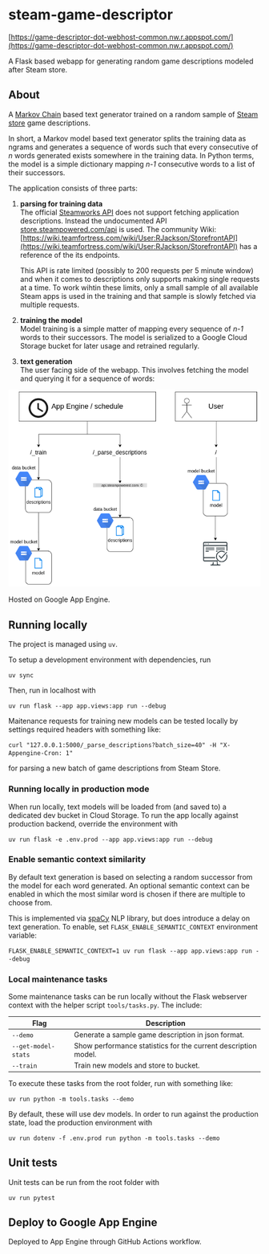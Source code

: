 # steam-game-descriptor
[https://game-descriptor-dot-webhost-common.nw.r.appspot.com/](https://game-descriptor-dot-webhost-common.nw.r.appspot.com/)

A Flask based webapp for generating random game descriptions modeled after Steam store. 

## About
A [Markov Chain](https://en.wikipedia.org/wiki/Markov_chain) based text generator trained on a random sample of [Steam store](https://store.steampowered.com/) game descriptions.

In short, a Markov model based text generator splits the training data as ngrams and generates a sequence of words such that every consecutive of _n_ words generated exists somewhere in the training data. In Python terms, the model is a simple dictionary mapping _n-1_ consecutive words to a list of their successors. 

The application consists of three parts:
 1. **parsing for training data**  
    The official [Steamworks API](https://partner.steamgames.com/doc/webapi/ISteamApps) does not support fetching application descriptions. Instead the undocumented API [store.steampowered.com/api](https://store.steampowered.com/api) is used. The community Wiki: [https://wiki.teamfortress.com/wiki/User:RJackson/StorefrontAPI](https://wiki.teamfortress.com/wiki/User:RJackson/StorefrontAPI) has a reference of the its endpoints.

    This API is rate limited (possibly to 200 requests per 5 minute window) and when it comes to descriptions only supports making single requests at a time. To work wihtin these limits, only a small sample of all available Steam apps is used in the training and that sample is slowly fetched via multiple requests.

 1. **training the model**  
    Model training is a simple matter of mapping every sequence of _n-1_ words to their successors. The model is serialized to a Google Cloud Storage bucket for later usage and retrained regularly.

 1. **text generation**  
    The user facing side of the webapp. This involves fetching the model and querying it for a sequence of words:

![Webapp flows](./overview.png)

 
Hosted on Google App Engine.


## Running locally
The project is managed using `uv`.

To setup a development environment with dependencies, run
```shell
uv sync
```

Then, run in localhost with
```shell
uv run flask --app app.views:app run --debug
```

Maitenance requests for training new models can be tested locally by settings required headers with something like:
```shell
curl "127.0.0.1:5000/_parse_descriptions?batch_size=40" -H "X-Appengine-Cron: 1"
```
for parsing a new batch of game descriptions from Steam Store.

### Running locally in production mode
When run locally, text models will be loaded from (and saved to) a dedicated dev bucket in Cloud Storage.
To run the app locally against production backend, override the environment with
```shell
uv run flask -e .env.prod --app app.views:app run --debug
```

### Enable semantic context similarity
By default text generation is based on selecting a random successor from the model for each word generated.
An optional semantic context can be enabled in which the most similar word is chosen if there are multiple
to choose from.

This is implemented via [spaCy](https://spacy.io/) NLP library, but does introduce a delay on text generation.
To enable, set `FLASK_ENABLE_SEMANTIC_CONTEXT` environment variable:
```shell
FLASK_ENABLE_SEMANTIC_CONTEXT=1 uv run flask --app app.views:app run --debug
```


### Local maintenance tasks
Some maintenance tasks can be run locally without the Flask webserver context with the helper 
script `tools/tasks.py`. The include:

| Flag              | Description                                                    |
|-------------------|----------------------------------------------------------------|
| `--demo`            | Generate a sample game description in json format.             |
| `--get-model-stats` | Show performance statistics for the current description model. |
| `--train`           | Train new models and store to bucket.                          |

To execute these tasks from the root folder, run with something like:
```shell
uv run python -m tools.tasks --demo
```

By default, these will use dev models. In order to run against the production state, load the
production environment with
```shell
uv run dotenv -f .env.prod run python -m tools.tasks --demo
```

## Unit tests
Unit tests can be run from the root folder with
```shell
uv run pytest
```

## Deploy to Google App Engine
Deployed to App Engine through GitHub Actions workflow.